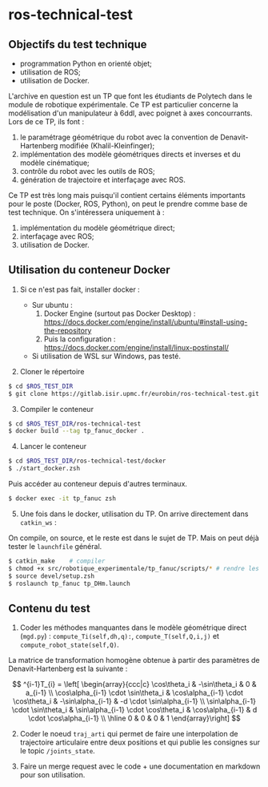 # ros-technical-test

## Objectifs du test technique

- programmation Python en orienté objet;
- utilisation de ROS;
- utilisation de Docker.

L'archive en question est un TP que font les étudiants de Polytech dans le module de robotique expérimentale. Ce TP est particulier concerne la modélisation d'un manipulateur à 6ddl, avec poignet à axes concourrants. Lors de ce TP, ils font :

1. le paramétrage géométrique du robot avec la convention de Denavit-Hartenberg modifiée (Khalil-Kleinfinger);
2. implémentation des modèle géométriques directs et inverses et du modèle cinématique;
3. contrôle du robot avec les outils de ROS;
4. génération de trajectoire et interfaçage avec ROS.

Ce TP est très long mais puisqu'il contient certains éléments importants pour le poste (Docker, ROS, Python), on peut le prendre comme base de test technique. On s'intéressera uniquement à :

1. implémentation du modèle géométrique direct;
2. interfaçage avec ROS;
3. utilisation de Docker.

## Utilisation du conteneur Docker

1. Si ce n'est pas fait, installer docker :
    
    - Sur ubuntu :
        1. Docker Engine (surtout pas Docker Desktop) : https://docs.docker.com/engine/install/ubuntu/#install-using-the-repository
        2. Puis la configuration : https://docs.docker.com/engine/install/linux-postinstall/
    - Si utilisation de WSL sur Windows, pas testé.

2. Cloner le répertoire
```bash
$ cd $ROS_TEST_DIR
$ git clone https://gitlab.isir.upmc.fr/eurobin/ros-technical-test.git
```

3. Compiler le conteneur
```bash
$ cd $ROS_TEST_DIR/ros-technical-test
$ docker build --tag tp_fanuc_docker .
```

4. Lancer le conteneur
```bash
$ cd $ROS_TEST_DIR/ros-technical-test/docker
$ ./start_docker.zsh
```

Puis accéder au conteneur depuis d'autres terminaux.
```bash
$ docker exec -it tp_fanuc zsh
```

5. Une fois dans le docker, utilisation du TP. On arrive directement dans `catkin_ws` :

On compile, on source, et le reste est dans le sujet de TP. Mais on peut déjà tester le `launchfile` général.
```bash
$ catkin_make    # compiler
$ chmod +x src/robotique_experimentale/tp_fanuc/scripts/* # rendre les scripts exécutables
$ source devel/setup.zsh
$ roslaunch tp_fanuc tp_DHm.launch
```

## Contenu du test

1. Coder les méthodes manquantes dans le modèle géométrique direct (`mgd.py`) : `compute_Ti(self,dh,q):`, `compute_T(self,Q,i,j)` et `compute_robot_state(self,Q)`.

La matrice de transformation homogène obtenue à partir des paramètres de Denavit-Hartenberg est la suivante :

$$
^{i-1}T_{i} = 
\left[ \begin{array}{ccc|c}
\cos\theta_i 	& -\sin\theta_i 	& 0 & a_{i-1} \\
\cos\alpha_{i-1} \cdot \sin\theta_i & \cos\alpha_{i-1} \cdot \cos\theta_i & -\sin\alpha_{i-1} & -d \cdot \sin\alpha_{i-1} \\
\sin\alpha_{i-1} \cdot \sin\theta_i & \sin\alpha_{i-1} \cdot \cos\theta_i & \cos\alpha_{i-1} & d \cdot \cos\alpha_{i-1} \\ \hline
0 & 0 & 0 & 1
\end{array}\right]
$$

2. Coder le noeud `traj_arti` qui permet de faire une interpolation de trajectoire articulaire entre deux positions et qui publie les consignes sur le topic `/joints_state`.

3. Faire un merge request avec le code + une documentation en markdown pour son utilisation.